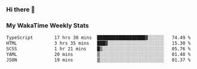 ### Hi there 👋

<!--
**royschrauwen/royschrauwen** is a ✨ _special_ ✨ repository because its `README.md` (this file) appears on your GitHub profile.

Here are some ideas to get you started:

- 🔭 I’m currently working on ...
- 🌱 I’m currently learning ...
- 👯 I’m looking to collaborate on ...
- 🤔 I’m looking for help with ...
- 💬 Ask me about ...
- 📫 How to reach me: ...
- 😄 Pronouns: ...
- ⚡ Fun fact: ...
-->


### My WakaTime Weekly Stats
<!--START_SECTION:waka-->

```txt
TypeScript        17 hrs 30 mins  ██████████████████▓░░░░░░   74.49 %
HTML              3 hrs 35 mins   ███▓░░░░░░░░░░░░░░░░░░░░░   15.30 %
SCSS              1 hr 21 mins    █▒░░░░░░░░░░░░░░░░░░░░░░░   05.76 %
YAML              20 mins         ▒░░░░░░░░░░░░░░░░░░░░░░░░   01.48 %
JSON              19 mins         ▒░░░░░░░░░░░░░░░░░░░░░░░░   01.37 %
```

<!--END_SECTION:waka-->
